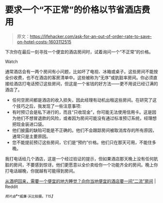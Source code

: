 # 要求一个“不正常”的价格以节省酒店费用

> 原文：<https://lifehacker.com/ask-for-an-out-of-order-rate-to-save-on-hotel-costs-1603112515>

下次你在最后一刻寻找一个便宜的酒店房间时，试着询问一个“不正常”的价格。

Watch

通常酒店会有一两个房间有小问题，比如坏了电视、冰箱或桌子。这些房间不能按全价收费，也不在酒店的客房清单中。这些被称为“无序”或肮脏率房间。你必须直接给酒店打电话预订这些房间，但这是一个省钱的好方法——更不用说已经订满的酒店了。

*   任何空房间都是酒店的收入损失，因此经理有动机出租这些房间。在研究了这个技巧之后，我发现了一些注意事项:
*   有时预订会是私下进行的，而且“只收现金”，你可能无法使用信用卡。这是因为他们不想冒退款的风险，或者因为房间可能没有通过标准预订系统，经理想把现金装进口袋。
*   他们披露的缺陷可能是不正确的。他们不会跟踪房间被取消库存的所有原因，通常只是主要原因。
*   您不能提前预订这些房间，它们是“预约”价格。他们只在那天可用，不能住多晚。

我打电话给几个酒店，这是一个经过验证的提示，但如果酒店那天晚上没有任何肮脏的房间，不要感到惊讶。他们更愿意以全价卖给你一个功能齐全的房间。晚上你打电话越晚，你就越有可能得到房间。

[从酒吧回来，需要一个便宜的地方睡觉？向你当地便宜的酒店要一间“二流”房间](http://www.reddit.com/r/LifeProTips/comments/270tcg/lpt_coming_back_from_the_bar_and_need_a_cheap/) | Reddit

<small>*照片由*</small>[<small></small>](https://flic.kr/p/855mG)*<small>*威廉·沃比拍摄。*T15】</small>*